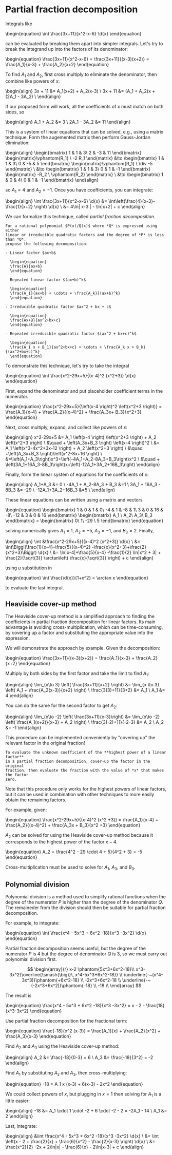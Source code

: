 # Partial fraction decomposition

Integrals like

\begin{equation}
\int \frac{3x+11}{x^2-x-6} \d{x}
\end{equation}

can be evaluated by breaking them apart into simpler integrals. Let's try to
break the integrand up into the factors of its denominator:

\begin{equation}
\frac{3x+11}{x^2-x-6} = \frac{3x+11}{(x-3)(x+2)} = \frac{A_1}{x-3} + \frac{A_2}{x+2}
\end{equation}

To find $A_1$ and $A_2$, first cross multiply to eliminate the denominator, then
combine like powers of *x*:

\begin{align}
3x + 11 &= A_1(x+2) + A_2(x-3) \\
3x + 11 &= (A_1 + A_2)x + (2A_1 - 3A_2) \\
\end{align}

If our proposed form will work, all the coefficients of *x* must match on both
sides, so

\begin{align}
A_1  + A_2 &= 3 \\
2A_1 - 3A_2 &= 11
\end{align}

This is a system of linear equations that can be solved, e.g., using a matrix
technique. Form the augemented matrix then perform Gauss-Jordan elimination:

\begin{align}
\begin{bmatrix} 1 & 1 & 3\\ 2 & -3 & 11 \end{bmatrix}
\begin{matrix}\vphantom{R_1} \\ -2 R_1 \end{matrix}
&\to \begin{bmatrix} 1 & 1 & 3\\ 0 & -5 & 5 \end{bmatrix}
\begin{matrix}\vphantom{R_1} \\ \div -5 \end{matrix} \\
&\to \begin{bmatrix} 1 & 1 & 3\\ 0 & 1 & -1 \end{bmatrix}
\begin{matrix} -R_2 \\ \vphantom{R_2} \end{matrix} \\
&\to \begin{bmatrix} 1 & 0 & 4\\ 0 & 1 & -1 \end{bmatrix}
\end{align}

so $A_1 = 4$ and $A_2 = -1$. Once you have coefficients, you can integrate:

\begin{align}
\int \frac{3x+11}{x^2-x-6} \d{x}
&= \int\left(\frac{4}{x-3}-\frac{1}{x+2} \right) \d{x} \\
&= 4\ln| x-3 | - \ln|x+2| + c
\end{align}

We can formalize this technique, called *partial fraction decomposition*.

```{topic} Partial fraction decomposition
For a rational polynomial $P(x)/Q(x)$ where *Q* is expressed using either
linear or irreducible quadratic factors and the degree of *P* is less than *Q*,
propose the following decomposition:

- Linear factor $ax+b$

  \begin{equation}
  \frac{A}{ax+b}
  \end{equation}

- Repeated linear factor $(ax+b)^k$

  \begin{equation}
  \frac{A_1}{ax+b} + \cdots + \frac{A_k}{(ax+b)^k}
  \end{equation}

- Irreducible quadratic factor $ax^2 + bx + c$

  \begin{equation}
  \frac{Ax+B}{ax^2+bx+c}
  \end{equation}

- Repeated irreducible quadratic factor $(ax^2 + bx+c)^k$

  \begin{equation}
  \frac{A_1 x + B_1}{ax^2+bx+c} + \cdots + \frac{A_k x + B_k}{(ax^2+bx+c)^k}
  \end{equation}

```

To demonstrate this technique, let's try to take the integral

\begin{equation}
\int \frac{x^2-29x+5}{(x-4)^2 (x^2+3)} \d{x}
\end{equation}

First, expand the denominator and put placeholder coefficient terms in the numerator.

\begin{equation}
\frac{x^2-29x+5}{\left(x-4 \right)^2 \left(x^2+3 \right)}
= \frac{A_1}{x-4} + \frac{A_2}{(x-4)^2} + \frac{A_3x+ B_3}{x^2+3}
\end{equation}

Next, cross multiply, expand, and collect like powers of *x*:

\begin{align}
x^2-29x+5 &= A_1 \left(x-4 \right) \left(x^2+3 \right) +
 A_2 \left(x^2+3 \right) \\
 &\quad + \left(A_3x+B_3 \right) \left(x-4 \right)^2 \\
&= A_1 \left(x^3-4x^2+3x-12 \right) + A_2 \left(x^2+3 \right) \\
 &\quad +\left(A_3x+B_3 \right)\left(x^2-8x+16 \right) \\
&=\left(A_1+A_3\right)x^3+\left(-4A_1+A_2-8A_3+B_3\right)x^2 \\
 &\quad + \left(3A_1+16A_3-8B_3\right)x+\left(-12A_1+3A_2+16B_3\right)
\end{align}

Finally, form the linear system of equations for the coefficients of *x*:

\begin{align}
A_1+A_3 &= 0 \\
-4A_1 + A_2-8A_3 + B_3 &=1 \\
3A_1 + 16A_3 - 8B_3 &= -29 \\
-12A_1+3A_2+16B_3 &=5 \\
\end{align}

These linear equations can be written using a matrix and vectors

\begin{equation}
\begin{bmatrix}
1 & 0 & 1 & 0\\
-4 & 1 & -8 & 1\\
3 & 0 & 16 & -8\\
-12 & 3 & 0 & 16
\end{bmatrix}
\begin{bmatrix} A_1 \\ A_2\\ A_3\\ B_3 \end{bmatrix}
= \begin{bmatrix} 0\\ 1\\ -29 \\ 5 \end{bmatrix}
\end{equation}

solving numerically gives $A_1 = 1$, $A_2 = -5$, $A_3 = -1$, and $B_3 =2$.
Finally,

\begin{align}
\int &\frac{x^2-29x+5}{(x-4)^2 (x^2+3)} \d{x} \\
&= \int\Biggl(\frac{1}{x-4}-\frac{5}{(x-4)^2}
  -\frac{x}{x^2+3}+\frac{2}{x^2+3}\Biggr) \d{x} \\
&= \ln|x-4|+\frac{5}{x-4} -\frac{1}{2} \ln|x^2 + 3| +
  \frac{2}{\sqrt{3}} \arctan\left( \frac{x}{\sqrt{3}} \right) + c
\end{align}

using *u* substitution in

\begin{equation}
\int \frac{\d{x}}{1+x^2} = \arctan x
\end{equation}

to evaluate the last integral.

## Heaviside cover-up method

The Heaviside cover-up method is a simplified approach to finding the
coefficients in partial fraction decomposition for linear factors. Its main
advantage is avoiding cross-multiplication, which can be time-consuming, by
covering up a factor and substituting the appropriate value into the expression.

We will demonstrate the approach by example. Given the decomposition:

\begin{equation}
\frac{3x+11}{(x-3)(x+2)} = \frac{A_1}{x-3} + \frac{A_2}{x+2}
\end{equation}

Multiply by both sides by the first factor and take the limit to find $A_1$:

\begin{align}
\lim_{x\to 3} \left( \frac{3x+11}{x+2} \right)
&= \lim_{x \to 3} \left( A_1 + \frac{A_2(x-3)}{x+2} \right) \\
\frac{3(3)+11}{3+2} &= A_1 \\
A_1 &= 4
\end{align}

You can do the same for the second factor to get $A_2$:

\begin{align}
\lim_{x\to -2} \left( \frac{3x+11}{x-3}\right)
&= \lim_{x\to -2} \left( \frac{A_1(x+2)}{x-3} + A_2 \right) \\
\frac{3(-2)+11}{-2-3} &= A_2 \\
A_2 &= -1
\end{align}

This procedure can be implemented conveniently by "covering up" the relevant
factor in the original fraction!

```{topic} Heaviside cover-up method
To evaluate the unknown coefficient of the **highest power of a linear factor**
in a partial fraction decomposition, cover-up the factor in the original
fraction, then evaluate the fraction with the value of *x* that makes the factor
zero.
```

Note that this procedure only works for the highest powers of linear factors,
but it can be used in combination with other techniques to more easily obtain
the remaining factors.

For example, given:

\begin{equation}
\frac{x^2-29x+5}{(x-4)^2 (x^2 +3)}
= \frac{A_1}{x-4} + \frac{A_2}{(x-4)^2} + \frac{A_3x + B_3}{x^2 +3}
\end{equation}

$A_2$ can be solved for using the Heaviside cover-up method because it
corresponds to the highest power of the factor $x-4$.

\begin{equation}
A_2 = \frac{4^2 - 29 \cdot 4 + 5}{4^2 + 3} = -5
\end{equation}

Cross-multiplication must be used to solve for $A_1$, $A_3$, and $B_3$.

## Polynomial division

Polynomial division is a method used to simplify rational functions when the
degree of the numerator $P$ is higher than the degree of the denominator $Q$.
The remaineder from the division should then be suitable for partial fraction
decomposition.

For example, to integrate:

\begin{equation}
\int \frac{x^4 - 5x^3 + 6x^2 -18}{x^3 -3x^2} \d{x}
\end{equation}

Partial fraction decomposition seems useful, but the degree of the numerator
*P* is 4 but the degree of denominator *Q* is 3, so we must carry out polynomial
division first.

$$
\begin{array}{r}
x-2 \phantom{5x^3+6x^2-18}\\
x^3-3x^2{\overline{\smash{\big)}\, x^4-5x^3+6x^2-18}}
\\
\underline{-~(x^4-3x^3)}\phantom{+6x^2-18} \\
-2x^3+6x^2-18 \\
\underline{-~(-2x^3+6x^2)}\phantom{-18} \\
-18 \\
\end{array}
$$

The result is

\begin{equation}
\frac{x^4 - 5x^3 + 6x^2 -18}{x^3 -3x^2} = x - 2 - \frac{18}{x^3-3x^2}
\end{equation}

Use partial fraction decomposition for the fractional term:

\begin{equation}
\frac{-18}{x^2 (x-3)} = \frac{A_1}{x} + \frac{A_2}{x^2} + \frac{A_3}{x-3}
\end{equation}

Find $A_2$ and $A_3$ using the Heaviside cover-up method:

\begin{align}
A_2 &= \frac{-18}{0-3} = 6 \\
A_3 &= \frac{-18}{3^2} = -2
\end{align}

Find $A_1$ by substituting $A_2$ and $A_3$, then cross-multiplying:

\begin{equation}
-18 = A_1 x (x-3) + 6(x-3) - 2x^2
\end{equation}

We could collect powers of *x*, but plugging in $x=1$ then solving for $A_1$
is a little easier:

\begin{align}
-18 &= A_1 \cdot 1 \cdot -2 + 6 \cdot -2 - 2 = -2A_1 - 14 \\
A_1 &= 2
\end{align}

Last, integrate:

\begin{align}
&\int \frac{x^4 - 5x^3 + 6x^2 -18}{x^3 -3x^2} \d{x} \\
&= \int \left(x - 2 + \frac{2}{x} + \frac{6}{x^2} - \frac{2}{x-3} \right) \d{x} \\
&= \frac{x^2}{2} -2x + 2\ln|x| - \frac{6}{x} - 2\ln|x-3| + c
\end{align}

